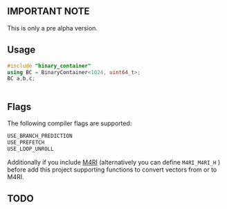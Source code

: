 IMPORTANT NOTE
----
This is only a pre alpha version.

Usage
---
```C++
#include "binary_container"
using BC = BinaryContainer<1024, uint64_t>;
BC a,b,c;
    
```

Flags
----
The following compiler flags are supported:
```bash
USE_BRANCH_PREDICTION
USE_PREFETCH
USE_LOOP_UNROLL
```

Additionally if you include [M4RI](https://bitbucket.org/malb/m4ri) (alternatively you can define `M4RI_M4RI_H` ) before add this project supporting functions to convert vectors from or to M4RI.

TODO
----



